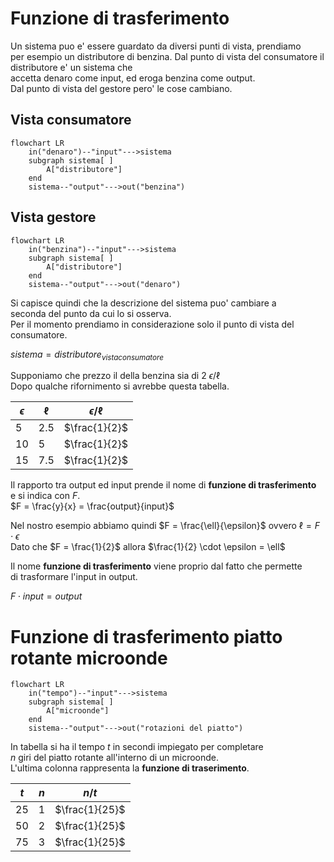 # Funzione di trasferimento  

Un sistema puo e' essere guardato da diversi punti di vista, prendiamo  
per esempio un distributore di benzina.
Dal punto di vista del consumatore il distributore e' un sistema che  
accetta denaro come input, ed eroga benzina come output.  
Dal punto di vista del gestore pero' le cose cambiano.  

## Vista consumatore

```mermaid
flowchart LR
    in("denaro")--"input"--->sistema
    subgraph sistema[ ]
        A["distributore"]
    end
    sistema--"output"--->out("benzina")
```

## Vista gestore

```mermaid
flowchart LR
    in("benzina")--"input"--->sistema
    subgraph sistema[ ]
        A["distributore"]
    end
    sistema--"output"--->out("denaro")
```  

Si capisce quindi che la descrizione del sistema puo' cambiare a  
seconda del punto da cui lo si osserva.  
Per il momento prendiamo in considerazione solo il punto di vista del  
consumatore.  

$sistema = distributore_{vistaconsumatore}$  

Supponiamo che prezzo il della benzina sia di $2\ \epsilon/\ell$  
Dopo qualche rifornimento si avrebbe questa tabella.  

| $\epsilon$ | $\ell$ | $\epsilon/\ell$ |
| ---------- | ------ | --------------- |
| $5$        | $2.5$  | $\frac{1}{2}$   |
| $10$       | $5$    | $\frac{1}{2}$   |
| $15$       | $7.5$  | $\frac{1}{2}$   |


Il rapporto tra output ed input prende il nome di **funzione di trasferimento**  
e si indica con $F$.  
$F = \frac{y}{x} = \frac{output}{input}$  

Nel nostro esempio abbiamo quindi $F = \frac{\ell}{\epsilon}$  ovvero $\ell = F \cdot \epsilon$  
Dato che $F = \frac{1}{2}$ allora $\frac{1}{2} \cdot \epsilon = \ell$

Il nome **funzione di trasferimento** viene proprio dal fatto che permette  
di trasformare l'input in output.  

$F \cdot input = output$  


# Funzione di trasferimento piatto rotante microonde  

```mermaid
flowchart LR
    in("tempo")--"input"--->sistema
    subgraph sistema[ ]
        A["microonde"]
    end
    sistema--"output"--->out("rotazioni del piatto")
```

In tabella si ha il tempo $t$ in secondi impiegato per completare  
$n$ giri del piatto rotante all'interno di un microonde.  
L'ultima colonna rappresenta la **funzione di traserimento**.

| $t$  | $n$ | $n/t$          |
| ---- | --- | -------------- |
| $25$ | $1$ | $\frac{1}{25}$ |
| $50$ | $2$ | $\frac{1}{25}$ |
| $75$ | $3$ | $\frac{1}{25}$ |